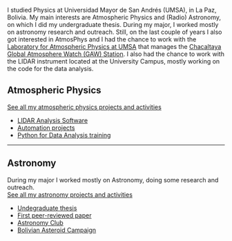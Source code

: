 I studied Physics at Universidad Mayor de San Andrés (UMSA), in La Paz, Bolivia. My main interests are Atmospheric Physics and (Radio) Astronomy, on which I did my undergraduate thesis. 
During my major, I worked mostly on astronomy research and outreach. Still, on the last couple of years I also got interested in AtmosPhys and I had the chance to work with the [Laboratory for Atmospheric Physics at UMSA](http://www.atmosfera.umsa.bo/wp/) that manages the [Chacaltaya Global Atmosphere Watch (GAW) Station](http://www.chacaltaya.edu.bo). I also had the chance to work with the LIDAR instrument located at the University Campus, mostly working on the code for the data analysis.


## Atmospheric Physics
[See all my atmospheric physics projects and activities](/atmosindex)
 - [LIDAR Analysis Software](/atmos/lidar)
 - [Automation projects](/atmos/automation)
 - [Python for Data Analysis training](/atmos/training)


---

## Astronomy
During my major I worked mostly on Astronomy, doing some research and outreach.
<br>
[See all my astronomy projects and activities](/astroindex)
 - [Undegraduate thesis](/astro/thesis)
 - [First peer-reviewed paper](/astro/rbfpaper)
 - [Astronomy Club](/astro/club)
 - [Bolivian Asteroid Campaign](/astro/campaign)

